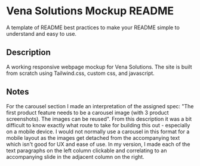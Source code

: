 # Vena Solutions Mockup README

A template of README best practices to make your README simple to understand and easy to use.

## Description

A working responsive webpage mockup for Vena Solutions. The site is built from scratch using Tailwind.css, custom css, and javascript.

## Notes

For the carousel section I made an interpretation of the assigned spec: "The first product feature needs to be a carousel image (with 3 product screenshots). The images can be reused". From this description it was a bit difficult to know exactly what route to take for building this out - especially on a mobile device. I would not normally use a carousel in this format for a mobile layout as the images get detached from the accompanying text which isn't good for UX and ease of use. In my version, I made each of the text paragraphs on the left column clickable and correlating to an accompanying slide in the adjacent column on the right.  